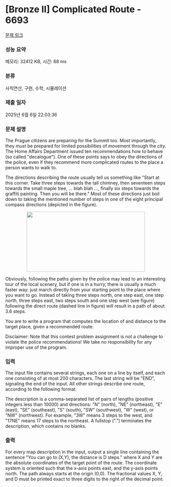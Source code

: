 # [Bronze II] Complicated Route - 6693 

[문제 링크](https://www.acmicpc.net/problem/6693) 

### 성능 요약

메모리: 32412 KB, 시간: 68 ms

### 분류

사칙연산, 구현, 수학, 시뮬레이션

### 제출 일자

2025년 6월 6일 22:03:36

### 문제 설명

<p>The Prague citizens are preparing for the Summit too. Most importantly, they must be prepared for limited possibilities of movement through the city. The Home Affairs Department issued ten recommendations how to behave (so called "decalogue"). One of these points says to obey the directions of the police, even if they recommend more complicated routes to the place a person wants to walk to.</p>

<p>The directions describing the route usually tell us something like "Start at this corner. Take three steps towards the tall chimney, then seventeen steps towards the small maple tree, ... blah blah ..., finally six steps towards the graffiti painting. Then you will be there." Most of these directions just boil down to taking the mentioned number of steps in one of the eight principal compass directions (depicted in the figure).</p>

<p style="text-align: center;"><img alt="" src="https://onlinejudgeimages.s3-ap-northeast-1.amazonaws.com/problem/6693/1.gif" style="height:188px; width:370px"></p>

<p>Obviously, following the paths given by the police may lead to an interesting tour of the local scenery, but if one is in a hurry, there is usually a much faster way: just march directly from your starting point to the place where you want to go. Instead of taking three steps north, one step east, one step north, three steps east, two steps south and one step west (see figure) following the direct route (dashed line in figure) will result in a path of about 3.6 steps.</p>

<p>You are to write a program that computes the location of and distance to the target place, given a recommended route.</p>

<p>Disclaimer: Note that this contest problem assignment is not a challenge to violate the police recommendations! We take no responsibility for any improper use of the program.</p>

### 입력 

 <p>The input file contains several strings, each one on a line by itself, and each one consisting of at most 200 characters. The last string will be "END", signaling the end of the input. All other strings describe one route, according to the following format:</p>

<p>The description is a comma-separated list of pairs of lengths (positive integers less than 10000) and directions: "N" (north), "NE" (northeast), "E" (east), "SE" (southeast), "S" (south), "SW" (southwest), "W" (west), or "NW" (northwest). For example, "3W" means 3 steps to the west, and "17NE" means 17 steps to the northeast. A fullstop (".") terminates the description, which contains no blanks.</p>

### 출력 

 <p>For every map description in the input, output a single line containing the sentence "You can go to (X,Y), the distance is D steps." where X and Y are the absolute coordinates of the target point of the route. The coordinate system is oriented such that the x-axis points east, and the y-axis points north. The path always starts at the origin (0,0). The fractional values X, Y, and D must be printed exact to three digits to the right of the decimal point.</p>

<p> </p>

